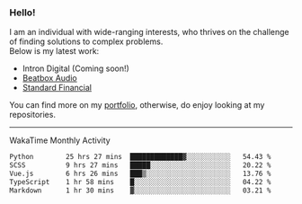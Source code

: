 ### Hello!

I am an individual with wide-ranging interests, who thrives on the challenge of finding solutions to complex problems. <br/> Below is my latest work:
- Intron Digital (Coming soon!)
- [Beatbox Audio](https://bumbleboss.xyz/w/beatbox-audio)
- [Standard Financial](https://bumbleboss.xyz/w/standard-financial)

You can find more on my [portfolio](https://bumbleboss.xyz/work), otherwise, do enjoy looking at my repositories.

---

WakaTime Monthly Activity

<!--START_SECTION:waka-->

```txt
Python        25 hrs 27 mins  █████████████▓░░░░░░░░░░░   54.43 %
SCSS          9 hrs 27 mins   █████░░░░░░░░░░░░░░░░░░░░   20.22 %
Vue.js        6 hrs 26 mins   ███▒░░░░░░░░░░░░░░░░░░░░░   13.76 %
TypeScript    1 hr 58 mins    █░░░░░░░░░░░░░░░░░░░░░░░░   04.22 %
Markdown      1 hr 30 mins    ▓░░░░░░░░░░░░░░░░░░░░░░░░   03.21 %
```

<!--END_SECTION:waka-->

